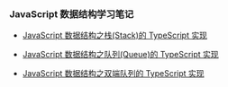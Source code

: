 ### JavaScript 数据结构学习笔记

- [JavaScript 数据结构之栈(Stack)的 TypeScript 实现](./notes/stack.md)

- [JavaScript 数据结构之队列(Queue)的 TypeScript 实现](./notes/queue.md)

- [JavaScript 数据结构之双端队列的 TypeScript 实现](./notes/deque.md)
